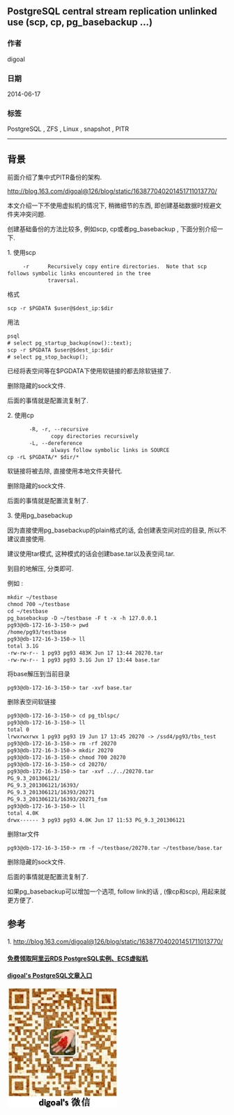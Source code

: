 ## PostgreSQL central stream replication unlinked use (scp, cp, pg_basebackup ...)  
                                                                       
### 作者                                                                       
digoal                                                                       
                                                                       
### 日期                                                                       
2014-06-17                                                                     
                                                                       
### 标签                                                                       
PostgreSQL , ZFS , Linux , snapshot , PITR       
                                                                       
----                                                                       
                                                                       
## 背景              
前面介绍了集中式PITR备份的架构.  
  
http://blog.163.com/digoal@126/blog/static/163877040201451711013770/  
  
本文介绍一下不使用虚拟机的情况下, 稍微细节的东西, 即创建基础数据时规避文件夹冲突问题.  
  
创建基础备份的方法比较多, 例如scp, cp或者pg_basebackup , 下面分别介绍一下.  
  
1\. 使用scp  
  
```  
     -r      Recursively copy entire directories.  Note that scp follows symbolic links encountered in the tree  
             traversal.  
```  
  
格式  
  
```  
scp -r $PGDATA $user@$dest_ip:$dir  
```  
  
用法  
  
```  
psql  
# select pg_startup_backup(now()::text);  
scp -r $PGDATA $user@$dest_ip:$dir  
# select pg_stop_backup();  
```  
  
已经将表空间等在$PGDATA下使用软链接的都去除软链接了.  
  
删除隐藏的sock文件.  
  
后面的事情就是配置流复制了.  
  
2\. 使用cp  
  
```  
       -R, -r, --recursive  
              copy directories recursively  
       -L, --dereference  
              always follow symbolic links in SOURCE  
cp -rL $PGDATA/* $dir/*  
```  
  
软链接将被去除, 直接使用本地文件夹替代.  
  
删除隐藏的sock文件.  
  
后面的事情就是配置流复制了.  
  
3\. 使用pg_basebackup  
  
因为直接使用pg_basebackup的plain格式的话, 会创建表空间对应的目录, 所以不建议直接使用.  
  
建议使用tar模式, 这种模式的话会创建base.tar以及表空间.tar.  
  
到目的地解压, 分类即可.  
  
例如 :   
  
```  
mkdir ~/testbase  
chmod 700 ~/testbase  
cd ~/testbase  
pg_basebackup -D ~/testbase -F t -x -h 127.0.0.1  
pg93@db-172-16-3-150-> pwd  
/home/pg93/testbase  
pg93@db-172-16-3-150-> ll  
total 3.1G  
-rw-rw-r-- 1 pg93 pg93 483K Jun 17 13:44 20270.tar  
-rw-rw-r-- 1 pg93 pg93 3.1G Jun 17 13:44 base.tar  
```  
  
将base解压到当前目录  
  
```  
pg93@db-172-16-3-150-> tar -xvf base.tar  
```  
  
删除表空间软链接  
  
```  
pg93@db-172-16-3-150-> cd pg_tblspc/  
pg93@db-172-16-3-150-> ll  
total 0  
lrwxrwxrwx 1 pg93 pg93 19 Jun 17 13:45 20270 -> /ssd4/pg93/tbs_test  
pg93@db-172-16-3-150-> rm -rf 20270  
pg93@db-172-16-3-150-> mkdir 20270  
pg93@db-172-16-3-150-> chmod 700 20270  
pg93@db-172-16-3-150-> cd 20270/  
pg93@db-172-16-3-150-> tar -xvf ../../20270.tar   
PG_9.3_201306121/  
PG_9.3_201306121/16393/  
PG_9.3_201306121/16393/20271  
PG_9.3_201306121/16393/20271_fsm  
pg93@db-172-16-3-150-> ll  
total 4.0K  
drwx------ 3 pg93 pg93 4.0K Jun 17 11:53 PG_9.3_201306121  
```  
  
删除tar文件  
  
```  
pg93@db-172-16-3-150-> rm -f ~/testbase/20270.tar ~/testbase/base.tar  
```  
  
删除隐藏的sock文件.  
  
后面的事情就是配置流复制了.  
  
如果pg_basebackup可以增加一个选项, follow link的话 , (像cp和scp), 用起来就更方便了.  
  
## 参考  
1\. http://blog.163.com/digoal@126/blog/static/163877040201451711013770/  
  
  
  
  
  
  
  
  
  
  
  
  
  
#### [免费领取阿里云RDS PostgreSQL实例、ECS虚拟机](https://free.aliyun.com/ "57258f76c37864c6e6d23383d05714ea")
  
  
#### [digoal's PostgreSQL文章入口](https://github.com/digoal/blog/blob/master/README.md "22709685feb7cab07d30f30387f0a9ae")
  
  
![digoal's weixin](../pic/digoal_weixin.jpg "f7ad92eeba24523fd47a6e1a0e691b59")
  
  
  
  
  
  
  
